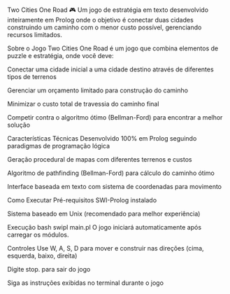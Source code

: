 Two Cities One Road 🎮
Um jogo de estratégia em texto desenvolvido inteiramente em Prolog onde o objetivo é conectar duas cidades construindo um caminho com o menor custo possível, gerenciando recursos limitados.

Sobre o Jogo
Two Cities One Road é um jogo que combina elementos de puzzle e estratégia, onde você deve:

Conectar uma cidade inicial a uma cidade destino através de diferentes tipos de terrenos

Gerenciar um orçamento limitado para construção do caminho

Minimizar o custo total de travessia do caminho final

Competir contra o algoritmo ótimo (Bellman-Ford) para encontrar a melhor solução

Características Técnicas
Desenvolvido 100% em Prolog seguindo paradigmas de programação lógica

Geração procedural de mapas com diferentes terrenos e custos

Algoritmo de pathfinding (Bellman-Ford) para cálculo do caminho ótimo

Interface baseada em texto com sistema de coordenadas para movimento

Como Executar
Pré-requisitos
SWI-Prolog instalado

Sistema baseado em Unix (recomendado para melhor experiência)

Execução
bash
swipl main.pl
O jogo iniciará automaticamente após carregar os módulos.

Controles
Use W, A, S, D para mover e construir nas direções (cima, esquerda, baixo, direita)

Digite stop. para sair do jogo

Siga as instruções exibidas no terminal durante o jogo
